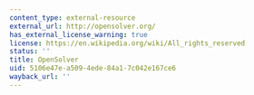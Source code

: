 ```yaml
---
content_type: external-resource
external_url: http://opensolver.org/
has_external_license_warning: true
license: https://en.wikipedia.org/wiki/All_rights_reserved
status: ''
title: OpenSolver
uid: 5106e47e-a509-4ede-84a1-7c042e167ce6
wayback_url: ''
---
```

